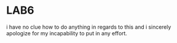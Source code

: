 # LAB6
i have no clue how to do anything in regards to this and i sincerely apologize for my incapability to put in any effort. 
